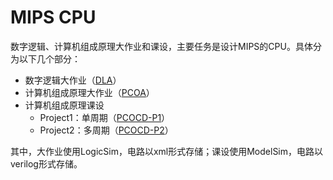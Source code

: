 # MIPS CPU

数字逻辑、计算机组成原理大作业和课设，主要任务是设计MIPS的CPU。具体分为以下几个部分：

* 数字逻辑大作业（[DLA](DLA)）
* 计算机组成原理大作业（[PCOA](PCOA)）
* 计算机组成原理课设
  * Project1：单周期（[PCOCD-P1](PCOCD-P1)）
  * Project2：多周期（[PCOCD-P2](PCOCD-P2)）



其中，大作业使用LogicSim，电路以xml形式存储；课设使用ModelSim，电路以verilog形式存储。

